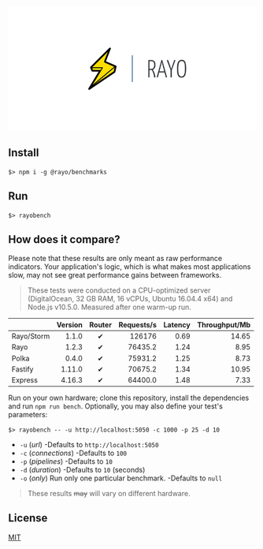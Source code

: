<div align="center">
  <img src="https://raw.githubusercontent.com/GetRayo/Assets/master/Images/Cover.png" alt="Rayo" />
</div>

## Install

```
$> npm i -g @rayo/benchmarks
```


## Run

```
$> rayobench
```


## How does it compare?

Please note that these results are only meant as raw performance indicators. Your application's logic, which is what makes most applications slow, may not see great performance gains between frameworks.

> These tests were conducted on a CPU-optimized server (DigitalOcean, 32 GB RAM, 16 vCPUs, Ubuntu 16.04.4 x64) and Node.js v10.5.0.
> Measured after one warm-up run.

| &nbsp;     | Version | Router | Requests/s | Latency | Throughput/Mb |
| ---------- | ------: | :----: | ---------: | ------: | ------------: |
| Rayo/Storm |   1.1.0 |   ✔    |     126176 |    0.69 |         14.65 |
| Rayo       |   1.2.3 |   ✔    |    76435.2 |    1.24 |          8.95 |
| Polka      |   0.4.0 |   ✔    |    75931.2 |    1.25 |          8.73 |
| Fastify    |  1.11.0 |   ✔    |    70675.2 |    1.34 |         10.95 |
| Express    |  4.16.3 |   ✔    |    64400.0 |    1.48 |          7.33 |

Run on your own hardware; clone this repository, install the dependencies and run `npm run bench`. Optionally, you may also define your test's parameters:

```
$> rayobench -- -u http://localhost:5050 -c 1000 -p 25 -d 10
```

- `-u` (_url_) -Defaults to `http://localhost:5050`
- `-c` (_connections_) -Defaults to `100`
- `-p` (_pipelines_) -Defaults to `10`
- `-d` (_duration_) -Defaults to `10` (seconds)
- `-o` (_only_) Run only one particular benchmark. -Defaults to `null`

> These results ~~may~~ will vary on different hardware.


## License

[MIT](https://github.com/GetRayo/rayo.js/blob/master/LICENSE)
